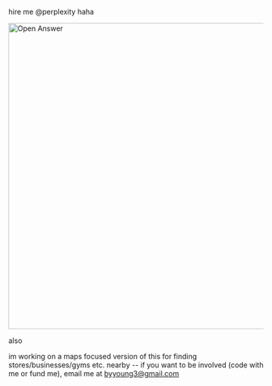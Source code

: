 hire me @perplexity haha 

<img width="604" alt="Open Answer" src="https://github.com/user-attachments/assets/ba0a2dfd-78fc-4386-8d2d-06460ca5ac68">

also

im working on a maps focused version of this for finding stores/businesses/gyms etc. nearby -- if you want to be involved (code with me or fund me), email me at byyoung3@gmail.com
